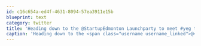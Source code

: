 ```yaml
---
id: c16c654a-ed4f-4631-8094-57ea3911e15b
blueprint: text
category: twitter
title: 'Heading down to the @StartupEdmonton Launchparty to meet #yeg talent and get re-acquainted with my @TEDxCdnRockies friends'
caption: 'Heading down to the <span class="username username_linked">@<a href="https://twitter.com/StartupEdmonton" title="Startup Edmonton">StartupEdmonton</a></span> Launchparty to meet <span class="hashtag hashtag_local">#<a href="http://tweettemp.darylchymko.ca/?tag=yeg">yeg</a> talent and get re-acquainted with my @TEDxCdnRockies friends'
---
```

